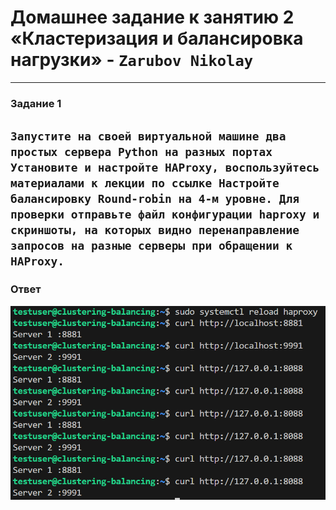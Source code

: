 # Домашнее задание к занятию 2 «Кластеризация и балансировка нагрузки»  - `Zarubov Nikolay`
---

### Задание 1

`Запустите на своей виртуальной машине два простых сервера Python на разных портах
 Установите и настройте HAProxy, воспользуйтесь материалами к лекции по ссылке
 Настройте балансировку Round-robin на 4-м уровне.
 Для проверки отправьте файл конфигурации haproxy и скриншоты, на которых видно перенаправление запросов на разные
 серверы при обращении к HAProxy.`
---

### Ответ 

![redirection](https://raw.githubusercontent.com/nvzar/Clusterization-8-03-hw/main/img/redirection.png)
